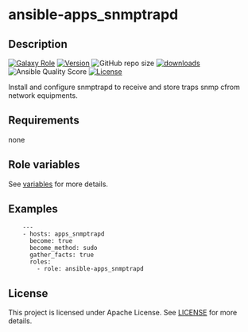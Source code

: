 # ansible-apps_snmptrapd

## Description

[![Galaxy Role](https://img.shields.io/badge/galaxy-apps_snmptrapd-purple?style=flat)](https://galaxy.ansible.com/lotusnoir/apps_snmptrapd)
[![Version](https://img.shields.io/github/release/lotusnoir/ansible-apps_snmptrapd.svg)](https://github.com/lotusnoir/ansible-apps_snmptrapd/releases/latest)
![GitHub repo size](https://img.shields.io/github/repo-size/lotusnoir/ansible-apps_snmptrapd?color=orange&style=flat)
[![downloads](https://img.shields.io/ansible/role/d/56102)](https://galaxy.ansible.com/lotusnoir/apps_snmptrapd)
![Ansible Quality Score](https://img.shields.io/ansible/quality/56102)
[![License](https://img.shields.io/badge/license-Apache--2.0-brightgreen?style=flat)](https://opensource.org/licenses/Apache-2.0)

Install and configure snmptrapd to receive and store traps snmp cfrom network equipments.

## Requirements

none

## Role variables

See [variables](/defaults/main.yml) for more details.

## Examples

        ---
        - hosts: apps_snmptrapd
          become: true
          become_method: sudo
          gather_facts: true
          roles:
            - role: ansible-apps_snmptrapd


## License

This project is licensed under Apache License. See [LICENSE](/LICENSE) for more details.

